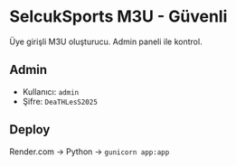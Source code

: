 # SelcukSports M3U - Güvenli

Üye girişli M3U oluşturucu. Admin paneli ile kontrol.

## Admin
- Kullanıcı: `admin`
- Şifre: `DeaTHLesS2025`

## Deploy
Render.com → Python → `gunicorn app:app`
